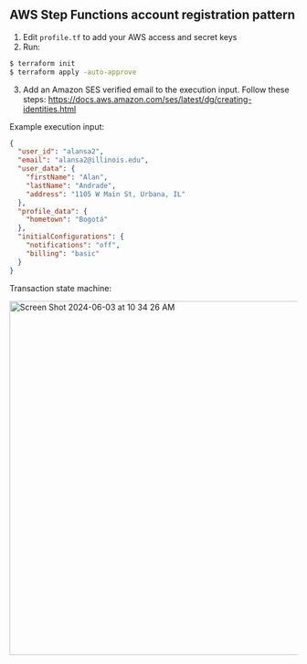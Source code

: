 ## AWS Step Functions account registration pattern

1. Edit ```profile.tf``` to add your AWS access and secret keys
2. Run:
```bash
$ terraform init
$ terraform apply -auto-approve
```
3. Add an Amazon SES verified email to the execution input. Follow these steps:
https://docs.aws.amazon.com/ses/latest/dg/creating-identities.html

Example execution input:
```json
{
  "user_id": "alansa2",
  "email": "alansa2@illinois.edu",
  "user_data": {
    "firstName": "Alan",
    "lastName": "Andrade",
    "address": "1105 W Main St, Urbana, IL"
  },
  "profile_data": {
    "hometown": "Bogotá"
  },
  "initialConfigurations": {
    "notifications": "off",
    "billing": "basic"
  }
}
```

Transaction state machine:

<img width="620" alt="Screen Shot 2024-06-03 at 10 34 26 AM" src="https://github.com/Alan-S-Andrade/Saga-pattern-applications/assets/46075052/fe02a67a-81cd-4777-8694-42065b383185">
